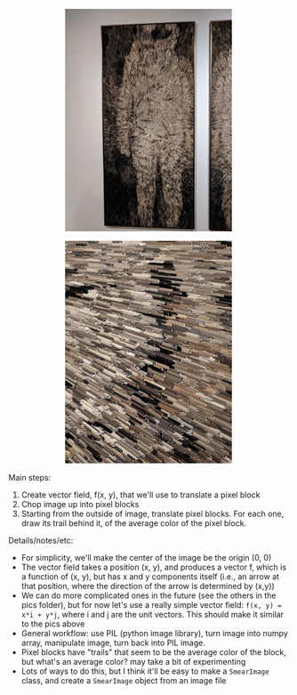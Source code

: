 
<p align="center">
  <img width="300" height="400" src="dawn_dedeaux_pics/IMG_20190616_130329.jpg">
</p>

<p align="center">
  <img width="300" height="400" src="dawn_dedeaux_pics/IMG_20190616_130356.jpg">
</p>

Main steps:

1. Create vector field, f(x, y), that we'll use to translate a pixel block
2. Chop image up into pixel blocks
3. Starting from the outside of image, translate pixel blocks. For each one, draw its trail behind it, of the average color of the pixel block.


Details/notes/etc:

- For simplicity, we'll make the center of the image be the origin (0, 0)
- The vector field takes a position (x, y), and produces a vector f, which is a function of (x, y), but has x and y components itself (i.e., an arrow at that position, where the direction of the arrow is determined by (x,y))
- We can do more complicated ones in the future (see the others in the pics folder), but for now let's use a really simple vector field: `f(x, y) = x*i + y*j`, where i and j are the unit vectors. This should make it similar to the pics above
- General workflow: use PIL (python image library), turn image into numpy array, manipulate image, turn back into PIL image.
- Pixel blocks have "trails" that seem to be the average color of the block, but what's an average color? may take a bit of experimenting
- Lots of ways to do this, but I think it'll be easy to make a `SmearImage` class, and create a `SmearImage` object from an image file
